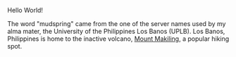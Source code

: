 Hello World!

The word "mudspring" came from the one of the server names used by my alma mater, the University of the Philippines Los Banos (UPLB). Los Banos, Philippines is home to the inactive volcano, [Mount Makiling](https://en.wikipedia.org/wiki/Mount_Makiling), a popular hiking spot.
